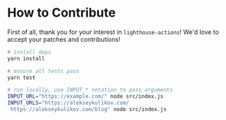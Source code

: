 # How to Contribute

First of all, thank you for your interest in `lighthouse-actions`!
We'd love to accept your patches and contributions!

```bash
# install deps
yarn install

# ensure all tests pass
yarn test

# run locally, use INPUT_* notation to pass arguments
INPUT_URL="https://example.com/" node src/index.js
INPUT_URLS="https://alekseykulikov.com/
 https://alekseykulikov.com/blog" node src/index.js
```

